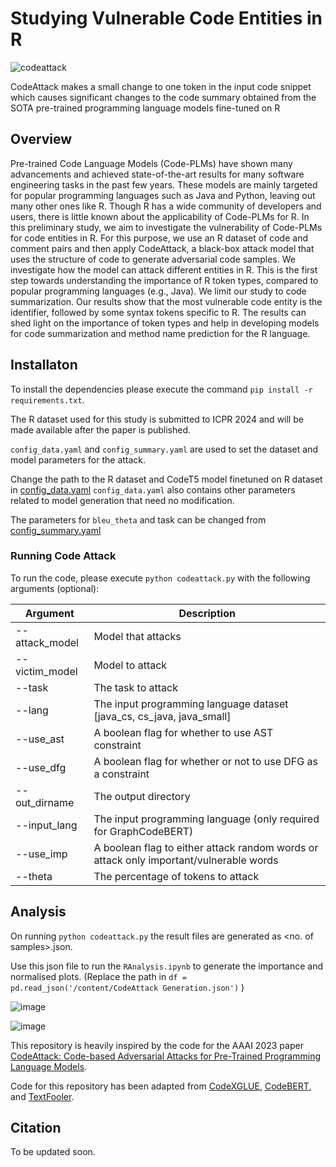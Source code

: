 # Studying Vulnerable Code Entities in R

![codeattack](https://github.com/Sleepyhead01/CodeAttack-R/assets/69421538/afc95115-beb8-45ac-978c-97e861efc7ea)

CodeAttack makes a small change to one token in the input code snippet which causes significant changes to the code
summary obtained from the SOTA pre-trained programming language models fine-tuned on R

## Overview

Pre-trained Code Language Models (Code-PLMs) have shown many advancements and achieved state-of-the-art results for many software engineering tasks in the past few years. These models are mainly targeted for popular programming languages such as Java and Python, leaving out many other ones like R. Though R has a wide community of developers and users, there is little known about the applicability of Code-PLMs for R. In this preliminary study, we aim to investigate the vulnerability of Code-PLMs for code entities in R. For this purpose, we use an R dataset of code and comment pairs and then apply CodeAttack, a black-box attack model that uses the structure of code to generate adversarial code samples. We investigate how the model can attack different entities in R. This is the first step towards understanding the importance of R token types, compared to popular programming languages (e.g., Java). We limit our study to code 
summarization. Our results show that the most vulnerable code entity is the identifier, followed by some syntax tokens specific to R. The results can shed light on the importance of token types and help in developing models for code
summarization and method name prediction for the R language.


## Installaton

To install the dependencies please execute the command ```pip install -r requirements.txt```. 

The R dataset used for this study is submitted to ICPR 2024 and will be made available after the paper is published.

```config_data.yaml``` and ```config_summary.yaml``` are used to set the dataset and model parameters for the attack.

Change the path to the R dataset and CodeT5 model finetuned on R dataset in [config_data.yaml](https://github.com/Sleepyhead01/vulnurable-code-entities-R-analysis/blob/main/configs/config_data.yaml) ```config_data.yaml``` also contains other parameters related to model generation that need no modification.

The parameters for ```bleu_theta``` and task can be changed from [config_summary.yaml](https://github.com/Sleepyhead01/vulnurable-code-entities-R-analysis/blob/main/configs/config_summary.yaml)

### Running Code Attack

To run the code, please execute ```python codeattack.py``` with the following arguments (optional):

|Argument |Description|
|--- |--- |
|--attack_model | Model that attacks |
|--victim_model | Model to attack |
|--task | The task to attack |
|--lang | The input programming language dataset [java_cs, cs_java, java_small] |
|--use_ast | A boolean flag for whether to use AST constraint |
|--use_dfg | A boolean flag for whether or not to use DFG as a constraint|
|--out_dirname | The output directory |
|--input_lang | The input programming language (only required for GraphCodeBERT)|
|--use_imp | A boolean flag to either attack random words or attack only important/vulnerable words|
|--theta | The percentage of tokens to attack|

## Analysis

On running ```python codeattack.py``` the result files are generated as <no. of samples>.json.

Use this json file to run the ```RAnalysis.ipynb``` to generate the importance and normalised plots. (Replace the path in ```df = pd.read_json('/content/CodeAttack Generation.json')``` )

![image](https://github.com/Sleepyhead01/vulnurable-code-entities-R-analysis/assets/69421538/9eed1cc7-bd13-4828-838b-181caa28fc70)

![image](https://github.com/Sleepyhead01/vulnurable-code-entities-R-analysis/assets/69421538/70b2e69f-f997-4c56-abf9-985eb695cb21)


This repository is heavily inspired by the code for the AAAI 2023 paper [CodeAttack: Code-based Adversarial Attacks for Pre-Trained Programming Language Models](https://arxiv.org/pdf/2206.00052.pdf).

Code for this repository has been adapted from [CodeXGLUE](https://github.com/microsoft/CodeXGLUE), [CodeBERT](https://github.com/microsoft/CodeBERT), and [TextFooler](https://github.com/jind11/TextFooler).

## Citation
To be updated soon.
